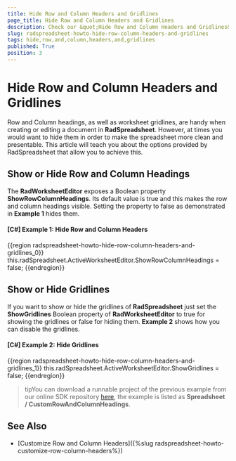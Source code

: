 ```yaml
---
title: Hide Row and Column Headers and Gridlines
page_title: Hide Row and Column Headers and Gridlines
description: Check our &quot;Hide Row and Column Headers and Gridlines&quot; documentation article for the RadSpreadsheet {{ site.framework_name }} control.
slug: radspreadsheet-howto-hide-row-column-headers-and-gridlines
tags: hide,row,and,column,headers,and,gridlines
published: True
position: 3
---
```


# Hide Row and Column Headers and Gridlines



Row and Column headings, as well as worksheet gridlines, are handy when creating or editing a document in __RadSpreadsheet__. However, at times you would want to hide them in order to make the spreadsheet more clean and presentable. This article will teach you about the options provided by RadSpreadsheet that allow you to achieve this.
      

## Show or Hide Row and Column Headings

The __RadWorksheetEditor__ exposes a Boolean property __ShowRowColumnHeadings__. Its default value is true and this makes the row and column headings visible. Setting the property to false as demonstrated in __Example 1__ hides them.
        

#### __[C#] Example 1: Hide Row and Column Headers__

{{region radspreadsheet-howto-hide-row-column-headers-and-gridlines_0}}
	            this.radSpreadsheet.ActiveWorksheetEditor.ShowRowColumnHeadings = false;
{{endregion}}


## Show or Hide Gridlines

If you want to show or hide the gridlines of __RadSpreadsheet__ just set the __ShowGridlines__ Boolean property of __RadWorksheetEditor__ to true for showing the gridlines or false for hiding them. __Example 2__ shows how you can disable the gridlines.
        

#### __[C#] Example 2: Hide Gridlines__

{{region radspreadsheet-howto-hide-row-column-headers-and-gridlines_1}}
	            this.radSpreadsheet.ActiveWorksheetEditor.ShowGridlines = false;
{{endregion}}



>tipYou can download a runnable project of the previous example from our online SDK repository [here](https://github.com/telerik/xaml-sdk), the example is listed as __Spreadsheet / CustomRowAndColumnHeadings__.
          

## See Also

 * [Customize Row and Column Headers]({%slug radspreadsheet-howto-customize-row-column-headers%})
